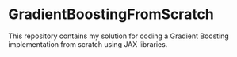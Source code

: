 # GradientBoostingFromScratch
This repository contains my solution for coding a Gradient Boosting implementation from scratch using JAX libraries.

